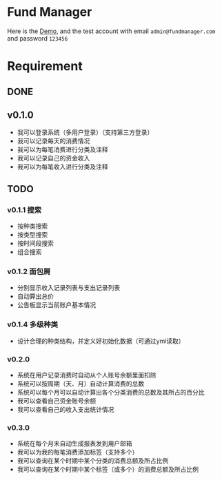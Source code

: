 # Fund Manager
Here is the [Demo](http://fund-manager.herokuapp.com), and the test account with email `admin@fundmanager.com` and password `123456`

# Requirement

## DONE
## v0.1.0

* 我可以登录系统（多用户登录）（支持第三方登录）
* 我可以记录每天的消费情况
* 我可以为每笔消费进行分类及注释
* 我可以记录自己的资金收入
* 我可以为每笔收入进行分类及注释

## TODO
### v0.1.1 搜索

* 按种类搜索
* 按类型搜索
* 按时间段搜索
* 组合搜索

### v0.1.2 面包屑

* 分别显示收入记录列表与支出记录列表
* 自动算出总价
* 公告板显示当前账户基本情况

### v0.1.4 多级种类

* 设计合理的种类结构，并定义好初始化数据（可通过yml读取）

### v0.2.0

* 系统在用户记录消费时自动从个人账号余额里面扣除
* 系统可以按周期（天、月）自动计算消费的总数
* 系统可以每个月可以自动计算出各个分类消费的总数及其所占的百分比
* 我可以查看自己资金账号余额
* 我可以查看自己的收入支出统计情况

### v0.3.0

* 系统在每个月末自动生成报表发到用户邮箱
* 我可以为我的每笔消费添加标签（支持多个）
* 我可以查询在某个时期中某个分类的消费总额及所占比例
* 我可以查询在某个时期中某个标签（或多个）的消费总额及所占比例
